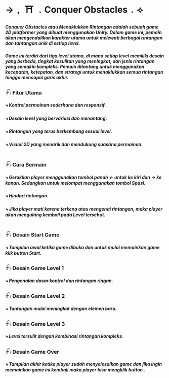 <h1>→﹐ ⛩ ﹒Conquer Obstacles﹒⟢</h1>
<h5>Conquer Obstacles atau Menaklukkan Rintangan adalah sebuah game 2D platformer yang dibuat menggunakan Unity. Dalam game ini, pemain akan mengendalikan karakter utama untuk melewati berbagai rintangan dan tantangan unik di setiap level.</h5>
<h5>Game ini terdiri dari tiga level utama, di mana setiap level memiliki desain yang berbeda, tingkat kesulitan yang meningkat, dan jenis rintangan yang semakin kompleks. Pemain ditantang untuk menggunakan kecepatan, ketepatan, dan strategi untuk menaklukkan semua rintangan hingga mencapai garis akhir.</h5>
<h3>𓍯 Fitur Utama</h3>
<h5>⤷ Kontrol permainan sederhana dan responsif.</h5>
<h5>⤷ Desain level yang bervariasi dan menantang.</h5>
<h5>⤷ Rintangan yang terus berkembang sesuai level.</h5>
<h5>⤷ Visual 2D yang menarik dan mendukung suasana permainan.</h5>
<h1></h1>
<h3>𓍯 Cara Bermain</h3>
<h5>⤷ Gerakkan player menggunakan tombol panah ← untuk ke kiri dan → ke kanan. Sedangkan untuk melompat menggunakan tombol Spasi.</h5>
<h5>⤷ Hindari rintangan.</h5>
<h5>⤷ Jika player mati karena terkena atau mengenai rintangan, maka player akan mengulang kembali pada Level tersebut.</h5>
<h1></h1>
<h3>𓍯 Desain Start Game</h3>
<h5>⤷ Tampilan awal ketika game dibuka dan untuk mulai memainkan game klik button Start.</h5>

<h3>𓍯 Desain Game Level 1</h3>
<h5>⤷ Pengenalan dasar kontrol dan rintangan ringan.</h5>

<h3>𓍯 Desain Game Level 2</h3>
<h5>⤷ Tantangan mulai meningkat dengan elemen baru.</h5>

<h3>𓍯 Desain Game Level 3</h3>
<h5>⤷ Level tersulit dengan kombinasi rintangan kompleks.</h5>

<h3>𓍯 Desain Game Over</h3>
<h5>⤷ Tampilan akhir ketika player sudah menyelesaikan game dan jika ingin memainkan game ini kembali maka player bisa mengklik button .</h5>

<h1></h1>
